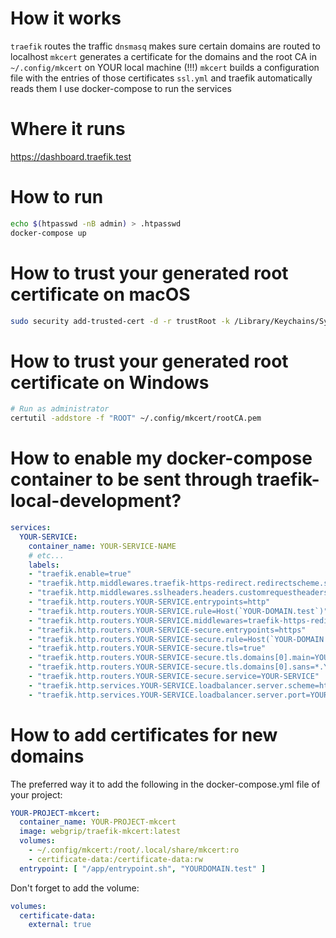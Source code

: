 # How it works
`traefik` routes the traffic
`dnsmasq` makes sure certain domains are routed to localhost
`mkcert` generates a certificate for the domains and the root CA in `~/.config/mkcert` on YOUR local machine (!!!)
`mkcert` builds a configuration file with the entries of those certificates `ssl.yml` and traefik automatically reads them
I use docker-compose to run the services

# Where it runs
https://dashboard.traefik.test

# How to run
```bash
echo $(htpasswd -nB admin) > .htpasswd 
docker-compose up
```

# How to trust your generated root certificate on macOS
```bash
sudo security add-trusted-cert -d -r trustRoot -k /Library/Keychains/System.keychain ~/.config/mkcert/rootCA.pem
```

# How to trust your generated root certificate on Windows
```bash
# Run as administrator
certutil -addstore -f "ROOT" ~/.config/mkcert/rootCA.pem
```

# How to enable my docker-compose container to be sent through traefik-local-development?
```yml
services:
  YOUR-SERVICE:
    container_name: YOUR-SERVICE-NAME
    # etc... 
    labels:
    - "traefik.enable=true"
    - "traefik.http.middlewares.traefik-https-redirect.redirectscheme.scheme=https"
    - "traefik.http.middlewares.sslheaders.headers.customrequestheaders.X-Forwarded-Proto=https"
    - "traefik.http.routers.YOUR-SERVICE.entrypoints=http"
    - "traefik.http.routers.YOUR-SERVICE.rule=Host(`YOUR-DOMAIN.test`)"
    - "traefik.http.routers.YOUR-SERVICE.middlewares=traefik-https-redirect"
    - "traefik.http.routers.YOUR-SERVICE-secure.entrypoints=https"
    - "traefik.http.routers.YOUR-SERVICE-secure.rule=Host(`YOUR-DOMAIN.test`)"
    - "traefik.http.routers.YOUR-SERVICE-secure.tls=true"
    - "traefik.http.routers.YOUR-SERVICE-secure.tls.domains[0].main=YOUR-DOMAIN.test"
    - "traefik.http.routers.YOUR-SERVICE-secure.tls.domains[0].sans=*.YOUR-DOMAIN.test"
    - "traefik.http.routers.YOUR-SERVICE-secure.service=YOUR-SERVICE"
    - "traefik.http.services.YOUR-SERVICE.loadbalancer.server.scheme=https"
    - "traefik.http.services.YOUR-SERVICE.loadbalancer.server.port=YOUR-PORT"

```

# How to add certificates for new domains
The preferred way it to add the following in the docker-compose.yml file of your project:
```yml
YOUR-PROJECT-mkcert:
  container_name: YOUR-PROJECT-mkcert
  image: webgrip/traefik-mkcert:latest
  volumes:
    - ~/.config/mkcert:/root/.local/share/mkcert:ro
    - certificate-data:/certificate-data:rw
  entrypoint: [ "/app/entrypoint.sh", "YOURDOMAIN.test" ]
```

Don't forget to add the volume:
```yml
volumes:
  certificate-data:
    external: true
```


